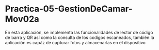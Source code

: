 # Practica-05-GestionDeCamar-Mov02a
En esta aplicación, se implementa las funcionalidades de lector de código de barra y QR así como la consulta de los codigos escaneados, también la aplicación es capáz de capturar fotos y almacenarlas en el dispositivo
